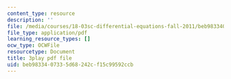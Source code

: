```yaml
---
content_type: resource
description: ''
file: /media/courses/18-03sc-differential-equations-fall-2011/beb9833407335d68242cf15c99592ccb_9KbpbBMThTE.pdf
file_type: application/pdf
learning_resource_types: []
ocw_type: OCWFile
resourcetype: Document
title: 3play pdf file
uid: beb98334-0733-5d68-242c-f15c99592ccb
---
```

